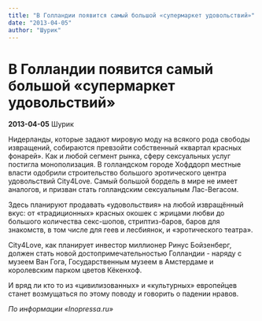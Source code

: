 ```yaml
---
title: "В Голландии появится самый большой «супермаркет удовольствий»"
date: "2013-04-05"
author: "Шурик"
---
```


# В Голландии появится самый большой «супермаркет удовольствий»

**2013-04-05** Шурик

Нидерланды, которые задают мировую моду на всякого рода свободы извращений, собираются превзойти собственный «квартал красных фонарей». Как и любой сегмент рынка, сферу сексуальных услуг постигла монополизация. В голландском городе Хофддорп местные власти одобрили строительство большого эротического центра удовольствий City4Love. Самый большой бордель в мире не имеет аналогов, и призван стать голландским сексуальным Лас-Вегасом.

Здесь планируют продавать «удовольствия» на любой извращённый вкус: от «традиционных» красных окошек с жрицами любви до большого количества секс-шопов, стриптиз-баров, баров для знакомств, в том числе для геев и лесбиянок, и «эротического театра».

City4Love, как планирует инвестор миллионер Ринус Бойзенберг, должен стать новой достопримечательностью Голландии - наряду с музеем Ван Гога, Государственным музеем в Амстердаме и королевским парком цветов Кёкенхоф.

И вряд ли кто то из «цивилизованных» и «культурных» европейцев станет возмущаться по этому поводу и говорить о падении нравов.

*По информации «Іnopressa.ru»*